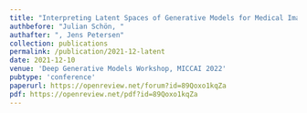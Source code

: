 ```yaml
---
title: "Interpreting Latent Spaces of Generative Models for Medical Images using Unsupervised Methods"
authbefore: "Julian Schön, "
authafter: ", Jens Petersen"
collection: publications
permalink: /publication/2021-12-latent
date: 2021-12-10
venue: 'Deep Generative Models Workshop, MICCAI 2022'
pubtype: 'conference'
paperurl: https://openreview.net/forum?id=89Qoxo1kqZa
pdf: https://openreview.net/pdf?id=89Qoxo1kqZa
---
```

